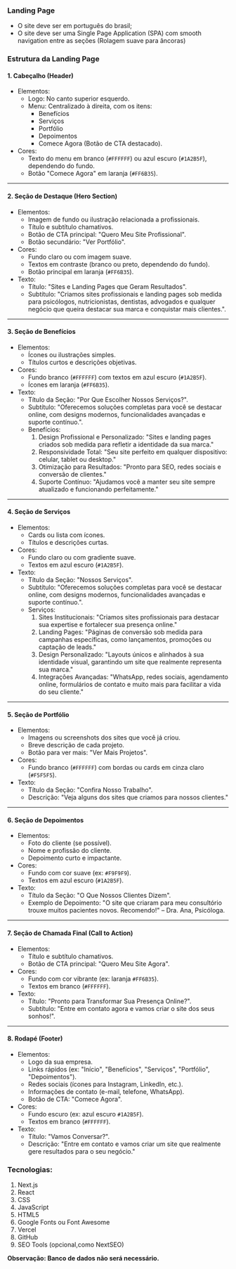### Landing Page

* O site deve ser em português do brasil;  
* O site deve ser uma Single Page Application (SPA) com smooth navigation entre as seções (Rolagem suave para âncoras)

### 

### Estrutura da Landing Page

#### 1\. Cabeçalho (Header)

* Elementos:  
  * Logo: No canto superior esquerdo.  
  * Menu: Centralizado à direita, com os itens:  
    * Benefícios  
    * Serviços  
    * Portfólio  
    * Depoimentos  
    * Comece Agora (Botão de CTA destacado).  
* Cores:  
  * Texto do menu em branco (`#FFFFFF`) ou azul escuro (`#1A2B5F`), dependendo do fundo.  
  * Botão "Comece Agora" em laranja (`#FF6B35`).

---

#### 2\. Seção de Destaque (Hero Section)

* Elementos:  
  * Imagem de fundo ou ilustração relacionada a profissionais.  
  * Título e subtítulo chamativos.  
  * Botão de CTA principal: "Quero Meu Site Profissional".  
  * Botão secundário: "Ver Portfólio".  
* Cores:  
  * Fundo claro ou com imagem suave.  
  * Textos em contraste (branco ou preto, dependendo do fundo).  
  * Botão principal em laranja (`#FF6B35`).  
* Texto:  
  * Título: "Sites e Landing Pages que Geram Resultados".  
  * Subtítulo: "Criamos sites profissionais e landing pages sob medida para psicólogos, nutricionistas, dentistas, advogados e qualquer negócio que queira destacar sua marca e conquistar mais clientes.".

---

#### 3\. Seção de Benefícios

* Elementos:  
  * Ícones ou ilustrações simples.  
  * Títulos curtos e descrições objetivas.  
* Cores:  
  * Fundo branco (`#FFFFFF`) com textos em azul escuro (`#1A2B5F`).  
  * Ícones em laranja (`#FF6B35`).  
* Texto:  
  * Título da Seção: "Por Que Escolher Nossos Serviços?".  
  * Subtítulo: "Oferecemos soluções completas para você se destacar online, com designs modernos, funcionalidades avançadas e suporte contínuo.".  
  * Benefícios:  
    1. Design Profissional e Personalizado: "Sites e landing pages criados sob medida para refletir a identidade da sua marca."  
    2. Responsividade Total: "Seu site perfeito em qualquer dispositivo: celular, tablet ou desktop."  
    3. Otimização para Resultados: "Pronto para SEO, redes sociais e conversão de clientes."  
    4. Suporte Contínuo: "Ajudamos você a manter seu site sempre atualizado e funcionando perfeitamente."

---

#### 4\. Seção de Serviços

* Elementos:  
  * Cards ou lista com ícones.  
  * Títulos e descrições curtas.  
* Cores:  
  * Fundo claro ou com gradiente suave.  
  * Textos em azul escuro (`#1A2B5F`).  
* Texto:  
  * Título da Seção: "Nossos Serviços".  
  * Subtítulo: "Oferecemos soluções completas para você se destacar online, com designs modernos, funcionalidades avançadas e suporte contínuo.".  
  * Serviços:  
    1. Sites Institucionais: "Criamos sites profissionais para destacar sua expertise e fortalecer sua presença online."  
    2. Landing Pages: "Páginas de conversão sob medida para campanhas específicas, como lançamentos, promoções ou captação de leads."  
    3. Design Personalizado: "Layouts únicos e alinhados à sua identidade visual, garantindo um site que realmente representa sua marca."  
    4. Integrações Avançadas: "WhatsApp, redes sociais, agendamento online, formulários de contato e muito mais para facilitar a vida do seu cliente."

---

#### 5\. Seção de Portfólio

* Elementos:  
  * Imagens ou screenshots dos sites que você já criou.  
  * Breve descrição de cada projeto.  
  * Botão para ver mais: "Ver Mais Projetos".  
* Cores:  
  * Fundo branco (`#FFFFFF`) com bordas ou cards em cinza claro (`#F5F5F5`).  
* Texto:  
  * Título da Seção: "Confira Nosso Trabalho".  
  * Descrição: "Veja alguns dos sites que criamos para nossos clientes."

---

#### 6\. Seção de Depoimentos

* Elementos:  
  * Foto do cliente (se possível).  
  * Nome e profissão do cliente.  
  * Depoimento curto e impactante.  
* Cores:  
  * Fundo com cor suave (ex: `#F9F9F9`).  
  * Textos em azul escuro (`#1A2B5F`).  
* Texto:  
  * Título da Seção: "O Que Nossos Clientes Dizem".  
  * Exemplo de Depoimento: "O site que criaram para meu consultório trouxe muitos pacientes novos. Recomendo\!" – Dra. Ana, Psicóloga.

---

#### 7\. Seção de Chamada Final (Call to Action)

* Elementos:  
  * Título e subtítulo chamativos.  
  * Botão de CTA principal: "Quero Meu Site Agora".  
* Cores:  
  * Fundo com cor vibrante (ex: laranja `#FF6B35`).  
  * Textos em branco (`#FFFFFF`).  
* Texto:  
  * Título: "Pronto para Transformar Sua Presença Online?".  
  * Subtítulo: "Entre em contato agora e vamos criar o site dos seus sonhos\!".

---

#### 8\. Rodapé (Footer)

* Elementos:  
  * Logo da sua empresa.  
  * Links rápidos (ex: "Início", "Benefícios", "Serviços", "Portfólio", "Depoimentos").  
  * Redes sociais (ícones para Instagram, LinkedIn, etc.).  
  * Informações de contato (e-mail, telefone, WhatsApp).  
  * Botão de CTA: "Comece Agora".  
* Cores:  
  * Fundo escuro (ex: azul escuro `#1A2B5F`).  
  * Textos em branco (`#FFFFFF`).  
* Texto:  
  * Título: "Vamos Conversar?".  
  * Descrição: "Entre em contato e vamos criar um site que realmente gere resultados para o seu negócio."

### Tecnologias:

1. Next.js  
2. React  
3. CSS  
4. JavaScript  
5. HTML5  
6. Google Fonts ou Font Awesome  
7. Vercel  
8. GitHub  
9. SEO Tools (opcional,como NextSEO)

**Observação: Banco de dados não será necessário.**